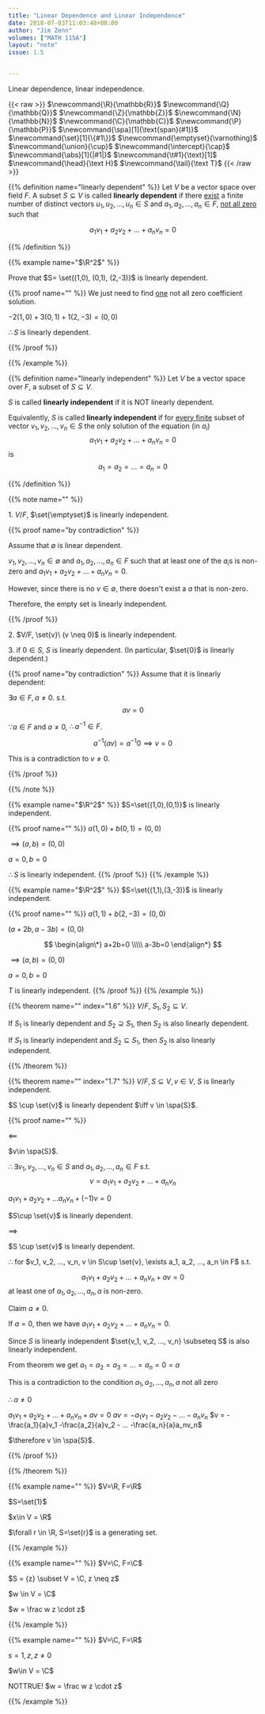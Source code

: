 ```yaml
---
title: "Linear Dependence and Linear Independence"
date: 2018-07-03T11:03:48+08:00
author: "Jim Zenn"
volumes: ["MATH 115A"]
layout: "note"
issue: 1.5


---
```


Linear dependence, linear independence.

<!--more-->

<div class="latex-macros">
  {{< raw >}}
    $\newcommand{\R}{\mathbb{R}}$
    $\newcommand{\Q}{\mathbb{Q}}$
    $\newcommand{\Z}{\mathbb{Z}}$
    $\newcommand{\N}{\mathbb{N}}$
    $\newcommand{\C}{\mathbb{C}}$
    $\newcommand{\P}{\mathbb{P}}$
    $\newcommand{\spa}[1]{\text{span}(#1)}$
    $\newcommand{\set}[1]{\{#1\}}$
    $\newcommand{\emptyset}{\varnothing}$
    $\newcommand{\union}{\cup}$
    $\newcommand{\intercept}{\cap}$
    $\newcommand{\abs}[1]{|#1|}$
    $\newcommand{\t#1}{\text}[1]$
    $\newcommand{\head}{\text H}$
    $\newcommand{\tail}{\text T}$
  {{< /raw >}}
</div>

{{% definition name="linearly dependent" %}}
Let $V$ be a vector space over field $F$. A subset $S \subseteq V$ is called **linearly dependent** if there <u>exist</u> a finite number of distinct vectors $u_1, u_2, ..., u_n \in S$ and $a_1, a_2,..., a_n \in F$, <u>not all zero</u> such that

$$a_1v_1 + a_2v_2 + ... + a_nv_n = 0$$

{{% /definition %}}

{{% example name="$\R^2$" %}}

Prove that $S= \set{(1,0), (0,1), (2,-3)}$ is linearly dependent.

{{% proof name="" %}}
We just need to find <u>one</u> not all zero coefficient solution.

$-2(1,0) + 3(0,1) +1(2,-3) = (0,0)$

$\therefore S$ is linearly dependent.

{{% /proof %}}

{{% /example %}}

{{% definition name="linearly independent" %}}
Let $V$ be a vector space over $F$, a subset of $S\subseteq V$.

$S$ is called **linearly independent** if it is NOT linearly dependent.

Equivalently, $S$ is called **linearly independent** if for <u>every finite</u> subset of vector $v_1, v_2, ..., v_n \in S$ the only solution of the equation (in $a_i$) $$a_1v_1 + a_2v_2 + ... + a_nv_n = 0$$
is
$$a_1=a_2=...=a_n=0$$

{{% /definition %}}

{{% note name="" %}}

1\. $V/F$, $\set{\emptyset}$ is linearly independent.

{{% proof name="by contradiction" %}}

Assume that $\emptyset$ is linear dependent.

$v_1, v_2, ..., v_n \in \emptyset$ and $a_1,a_2, ..., a_n \in F$ such that at least one of the $a_i$s is non-zero and $a_1v_1 + a_2v_2 + ... + a_nv_n = 0$.

However, since there is no $v \in \emptyset$, there doesn't exist a $a$ that is non-zero.

Therefore, the empty set is linearly independent.

{{% /proof %}}

2\. $V/F, \set{v}\ (v \neq 0)$ is linearly independent.


3\. if $0 \in S$, $S$ is linearly dependent. (In particular, $\set{0}$ is linearly dependent.)

{{% proof name="by contradiction" %}}
Assume that it is linearly dependent:

$\exists a \in F, a\neq 0.$ s.t. $$av=0$$

$\because a\in F$ and $a\neq 0$, $\therefore a^{-1} \in F$.

$$a^{-1}(av)= a^{-1}0 \implies v = 0$$

This is a contradiction to $v\neq 0$.

{{% /proof %}}

{{% /note %}}


{{% example name="$\R^2$" %}}
$S=\set{(1,0),(0,1)}$ is linearly independent.

{{% proof name="" %}}
$a(1,0) + b(0,1) = (0,0)$

$\implies (a,b) = (0,0)$

$a= 0, b=0$

$\therefore S$ is linearly independent.
{{% /proof %}}
{{% /example %}}

{{% example name="$\R^2$" %}}
$S=\set{(1,1),(3,-3)}$ is linearly independent.

{{% proof name="" %}}
$a(1,1) + b(2,-3) = (0,0)$

$(a+2b,a-3b) = (0,0)$

$$
\begin{align\*}
a+2b=0 \\\\\
a-3b=0
\end{align*}
$$

$\implies (a,b) = (0,0)$

$a= 0, b=0$

$T$ is linearly independent.
{{% /proof %}}
{{% /example %}}

{{% theorem name="" index="1.6" %}}
$V/F$, $S_1, S_2 \subseteq V$.

If $S_1$ is linearly dependent and $S_2\supseteq S_1$, then $S_2$ is also linearly dependent.

If $S_1$ is linearly independent and $S_2 \subseteq S_1$, then $S_2$ is also linearly independent.

{{% /theorem %}}

{{% theorem name="" index="1.7" %}}
$V/F, S \subseteq V, v \in V,$ $S$ is linearly independent.

$S \cup \set{v}$ is linearly dependent
$\iff v \in \spa{S}$.

{{% proof name="" %}}

$\impliedby$

$v\in \spa{S}$.

$\therefore \exists v_1, v_2, ..., v_n \in S$ and $a_1, a_2, ..., a_n \in F$ s.t. $$v=a_1v_1 + a_2v_2 + ... + a_nv_n$$

$a_1v_1+a_2v_2 + ... a_nv_n + (-1)v = 0$

$S\cup \set{v}$ is linearly dependent.

$\implies$

$S \cup \set{v}$ is linearly dependent.

$\therefore$ for $v_1, v_2, ..., v_n, v \in S\cup \set{v}, \exists a_1, a_2, ..., a_n \in F$ s.t.

$$a_1v_1+a_2v_2 + ... + a_nv_n + av = 0$$
at least one of $a_1, a_2, ... ,a_n, a$ is non-zero.

Claim $a \neq 0$.

If $a = 0$, then we have
$a_1v_1 + a_2v_2 + ... + a_nv_n = 0$.

Since $S$ is linearly independent $\set{v_1, v_2, ..., v_n} \subseteq S$ is also linearly independent.

From theorem we get $a_1=a_2=a_3= ... = a_n = 0= a$

This is a contradiction to the condition $a_1, a_2, ..., a_n, a$ not all zero

$\therefore a \neq 0$

$a_1v_1+a_2v_2 + ... + a_nv_n + av = 0$
$av = -a_1v_1 -a_2v_2 - ... -a_nv_n$
$v = -\frac{a_1}{a}v_1 -\frac{a_2}{a}v_2 - ... -\frac{a_n}{a}a_nv_n$

$\therefore v \in \spa{S}$.

{{% /proof %}}

{{% /theorem %}}

{{% example name="" %}}
$V=\R, F=\R$

$S=\set{1}$

$x\in V = \R$

$\forall r \in \R, S=\set{r}$ is a generating set.

{{% /example %}}

{{% example name="" %}}
$V=\C, F=\C$

$S = {z} \subset V = \C, z \neq z$

$w \in V = \C$

$w = \frac w z \cdot z$

{{% /example %}}

{{% example name="" %}}
$V=\C, F=\R$

$s = {1, z}, z\neq 0$

$w\in V = \C$

NOTTRUE! $w = \frac w z \cdot z$

{{% /example %}}
